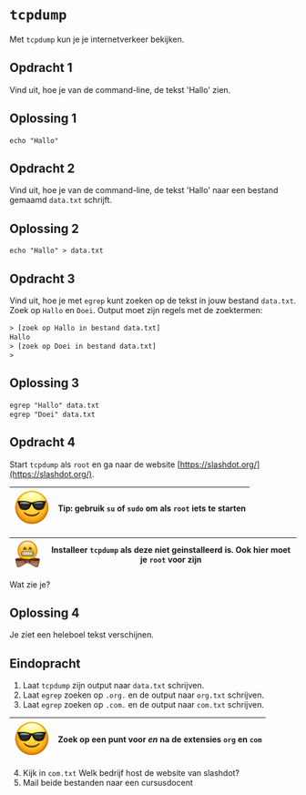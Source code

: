 # `tcpdump`

Met `tcpdump` kun je je internetverkeer bekijken.

## Opdracht 1 

Vind uit, hoe je van de command-line, de tekst 'Hallo' zien.

## Oplossing 1

```
echo "Hallo"
```

## Opdracht 2

Vind uit, hoe je van de command-line, de tekst 'Hallo' naar een bestand 
gemaamd `data.txt` schrijft.

## Oplossing 2

```
echo "Hallo" > data.txt
```

## Opdracht 3

Vind uit, hoe je met `egrep` kunt zoeken op de tekst in jouw bestand `data.txt`. 
Zoek op `Hallo` en `Doei`. Output moet zijn regels met de zoektermen:

```
> [zoek op Hallo in bestand data.txt]
Hallo
> [zoek op Doei in bestand data.txt]
>
```

## Oplossing 3

```
egrep "Hallo" data.txt
egrep "Doei" data.txt
```

## Opdracht 4

Start `tcpdump` als `root` en ga naar de website [https://slashdot.org/](https://slashdot.org/). 

![Sunglasses](EmojiSunglasses.png) | Tip: gebruik `su` of `sudo` om als `root` iets te starten
:-------------:|:----------------------------------------: 

![Bowtie](EmojiBowtie.png) | Installeer `tcpdump` als deze niet geinstalleerd is. Ook hier moet je `root` voor zijn
:-------------:|:----------------------------------------: 

Wat zie je?

## Oplossing 4

Je ziet een heleboel tekst verschijnen.

## Eindopracht

 1. Laat `tcpdump` zijn output naar `data.txt` schrijven. 
 2. Laat `egrep` zoeken op `.org.` en de output naar `org.txt` schrijven.
 3. Laat `egrep` zoeken op `.com.` en de output naar `com.txt` schrijven.

![Sunglasses](EmojiSunglasses.png) | Zoek op een punt voor *en* na de extensies `org` en `com`
:-------------:|:----------------------------------------: 

 4. Kijk in `com.txt` Welk bedrijf host de website van slashdot?
 5. Mail beide bestanden naar een cursusdocent

